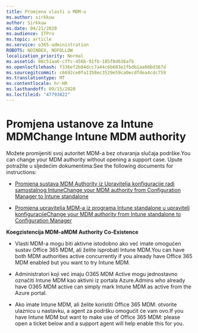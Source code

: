 ```yaml
---
title: Promjena vlasti u MDM-u
ms.author: sirkkuw
author: Sirkkuw
ms.date: 04/21/2020
ms.audience: ITPro
ms.topic: article
ms.service: o365-administration
ROBOTS: NOINDEX, NOFOLLOW
localization_priority: Normal
ms.assetid: 08c51aa6-cffc-456b-91fb-185f0d636afb
ms.openlocfilehash: f336ef2b84dcc7a44c6b603e2fbdb1aa08bd367d
ms.sourcegitcommit: c6692ce0fa1358ec3529e59ca0ecdfdea4cdc759
ms.translationtype: MT
ms.contentlocale: hr-HR
ms.lasthandoff: 09/15/2020
ms.locfileid: "47793822"
---
```

# <a name="change-intune-mdm-authority"></a><span data-ttu-id="c7a41-102">Promjena ustanove za Intune MDM</span><span class="sxs-lookup"><span data-stu-id="c7a41-102">Change Intune MDM authority</span></span>

<span data-ttu-id="c7a41-103">Možete promijeniti svoj autoritet MDM-a bez otvaranja slučaja podrške.</span><span class="sxs-lookup"><span data-stu-id="c7a41-103">You can change your MDM authority without opening a support case.</span></span> <span data-ttu-id="c7a41-104">Upute potražite u sljedećim dokumentima:</span><span class="sxs-lookup"><span data-stu-id="c7a41-104">See the following documents for instructions:</span></span>
  
- [<span data-ttu-id="c7a41-105">Promjena sustava MDM Authority iz Upravitelja konfiguracije radi samostalnog Intune</span><span class="sxs-lookup"><span data-stu-id="c7a41-105">Change your MDM authority from Configuration Manager to Intune standalone</span></span>](https://docs.microsoft.com/configmgr/mdm/deploy-use/migrate-change-mdm-authority)
    
- [<span data-ttu-id="c7a41-106">Promjena upravitelja MDM-a iz programa Intune standalone u upravitelj konfiguracije</span><span class="sxs-lookup"><span data-stu-id="c7a41-106">Change your MDM authority from Intune standalone to Configuration Manager</span></span>](https://docs.microsoft.com/configmgr/mdm/deploy-use/change-mdm-authority)
    
 <span data-ttu-id="c7a41-107">**Koegzistencija MDM-a**</span><span class="sxs-lookup"><span data-stu-id="c7a41-107">**MDM Authority Co-Existence**</span></span>
  
- <span data-ttu-id="c7a41-108">Vlasti MDM-a mogu biti aktivne istodobno ako već imate omogućen sustav Office 365 MDM, ali želite isprobati Intune MDM.</span><span class="sxs-lookup"><span data-stu-id="c7a41-108">You can have both MDM authorities active concurrently if you already have Office 365 MDM enabled but you want to try Intune MDM.</span></span>
    
- <span data-ttu-id="c7a41-109">Administratori koji već imaju O365 MDM Active mogu jednostavno označiti Intune MDM kao aktivni iz portala Azure.</span><span class="sxs-lookup"><span data-stu-id="c7a41-109">Admins who already have O365 MDM active can simply mark Intune MDM as active from the Azure portal.</span></span>
    
- <span data-ttu-id="c7a41-110">Ako imate Intune MDM, ali želite koristiti Office 365 MDM: otvorite ulaznicu u nastavku, a agent za podršku omogućit će vam ovo.</span><span class="sxs-lookup"><span data-stu-id="c7a41-110">If you have Intune MDM but want to make use of Office 365 MDM: please open a ticket below and a support agent will help enable this for you.</span></span>
    

